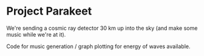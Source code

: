 # Project Parakeet

We're sending a cosmic ray detector 30 km up into the sky (and make some music while we're at it).

Code for music generation / graph plotting for energy of waves available.
